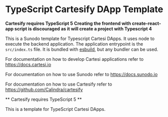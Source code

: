 # TypeScript Cartesify DApp Template

**Cartesify requires TypeScript 5**
**Creating the frontend with create-react-app script is discouraged as it will create a project with Typescript 4**

This is a Sunodo template for Typescript Cartesi DApps.
It uses node to execute the backend application. The application entrypoint is the `src/index.ts` file. It is bundled with [esbuild](https://esbuild.github.io), but any bundler can be used.


For documentation on how to develop Cartesi applications refer to https://docs.cartesi.io

For documentation on how to use Sunodo refer to https://docs.sunodo.io

For documentation on how to use Cartesify refer to https://github.com/Calindra/cartesify

** Cartesify requires TypeScript 5 **

This is a template for TypeScript Cartesi DApps.

